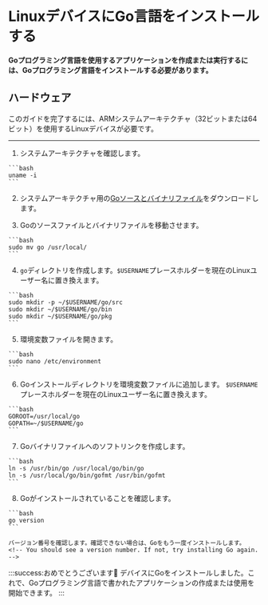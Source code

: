 # LinuxデバイスにGo言語をインストールする
<!-- # Install Go on a Linux device -->

**Goプログラミング言語を使用するアプリケーションを作成または実行するには、Goプログラミング言語をインストールする必要があります。**
<!-- **To create or run applications that use the Go programming language, you need to install it.** -->

## ハードウェア
<!-- ## Hardware -->

このガイドを完了するには、ARMシステムアーキテクチャ（32ビットまたは64ビット）を使用するLinuxデバイスが必要です。
<!-- To complete this guide, you must have a Linux device that uses an ARM system architecture (32 bit or 64 bit). -->

---

1. システムアーキテクチャを確認します。
  <!-- 1. Check your system architecture -->

    ```bash
    uname -i
    ```

2. システムアーキテクチャ用の[Goソースとバイナリファイル](https://golang.org/dl/)をダウンロードします。
  <!-- 2. Download the [Go source and binary files](https://golang.org/dl/) for your system architecture -->

3. Goのソースファイルとバイナリファイルを移動させます。
  <!-- 3. Move the Go source and binary files -->

    ```bash
    sudo mv go /usr/local/
    ```

4. `go`ディレクトリを作成します。`$USERNAME`プレースホルダーを現在のLinuxユーザー名に置き換えます。
  <!-- 4. Create the `go` directories. Replace the `$USERNAME` placeholder with your current Linux username. -->

    ```bash
    sudo mkdir -p ~/$USERNAME/go/src
    sudo mkdir ~/$USERNAME/go/bin
    sudo mkdir ~/$USERNAME/go/pkg
    ```

5. 環境変数ファイルを開きます。
  <!-- 5. Open your environment variables file -->

    ```bash
    sudo nano /etc/environment
    ```

6. Goインストールディレクトリを環境変数ファイルに追加します。 `$USERNAME`プレースホルダーを現在のLinuxユーザー名に置き換えます。
  <!-- 6. Add the Go install directory to your environment variables file. Replace the `$USERNAME` placeholder with your current Linux username. -->

    ```bash
    GOROOT=/usr/local/go
    GOPATH=~/$USERNAME/go
    ```

7. Goバイナリファイルへのソフトリンクを作成します。
  <!-- 7. Create soft links to the Go binary files -->

    ```bash
    ln -s /usr/bin/go /usr/local/go/bin/go
    ln -s /usr/local/go/bin/gofmt /usr/bin/gofmt
    ```

8. Goがインストールされていることを確認します。
  <!-- 8. Check that Go is installed -->

    ```bash
    go version
    ```

    バージョン番号を確認します。確認できない場合は、Goをもう一度インストールします。
    <!-- You should see a version number. If not, try installing Go again. -->

:::success:おめでとうございます:tada:
デバイスにGoをインストールしました。これで、Goプログラミング言語で書かれたアプリケーションの作成または使用を開始できます。
:::
<!-- :::success:Congratulation :tada: -->
<!-- You've installed Go on your device. Now, you can start creating or using applications written in the Go programming language. -->
<!-- ::: -->
